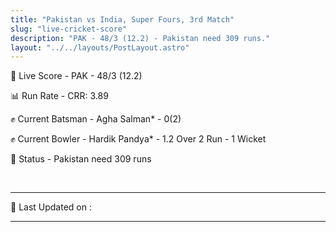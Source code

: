 ```yaml
---
title: "Pakistan vs India, Super Fours, 3rd Match"
slug: "live-cricket-score"
description: "PAK - 48/3 (12.2) - Pakistan need 309 runs."
layout: "../../layouts/PostLayout.astro"
---
```


🔴 Live Score - PAK - 48/3 (12.2)  

📊 Run Rate - CRR: 3.89  

✊ Current Batsman - Agha Salman* - 0(2)  

✊ Current Bowler - Hardik Pandya* - 1.2 Over 2 Run - 1 Wicket  

📑 Status - Pakistan need 309 runs

<br />

***

📝 Last Updated on : 

***

